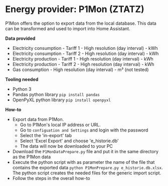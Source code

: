 # Energy provider: P1Mon (ZTATZ)

P1Mon offers the option to export data from the local database. This data can be transformed and used to import into Home Assistant.

**Data provided**
- Electricity consumption - Tariff 1 - High resolution (day interval) - kWh
- Electricity consumption - Tariff 2 - High resolution (day interval) - kWh
- Electricity production - Tariff 1 - High resolution (day interval) - kWh
- Electricity production - Tariff 2 - High resolution (day interval) - kWh
- Gas consumption - High resolution (day interval) - m³ (not tested)

**Tooling needed**
- Python 3
- Pandas python library ```pip install pandas```
- OpenPyXL python library ```pip install openpyxl```

**How-to**
- Export data from P1Mon.
    - Go to P1Mon's local IP address or URL. 
    - Go to ```configuation and Settings``` and login with the password
    - Select the 'in-export' tab
    - Select 'Excel Export' and choose 'e_historie.db'
    - The data will now be downloaded to your PC
- Download the ```P1MonDataPrepare.py``` file and put it in the same directory as the P1Mon data
- Execute the python script with as parameter the name of the file that contains the exported data ```python P1MonPrepare.py e_historie.db.xlsx```. The python script creates the needed files for the generic import script.
- Follow the steps in the overall how-to
